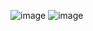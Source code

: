 ![image](https://github.com/user-attachments/assets/86de6c15-aa41-4d9f-937c-136ec3bbf611)
![image](https://github.com/user-attachments/assets/8181db23-2561-41b7-9a52-723f202eaf51)
